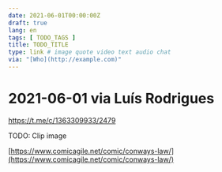 ```yaml
---
date: 2021-06-01T00:00:00Z
draft: true
lang: en
tags: [ TODO_TAGS ]
title: TODO_TITLE
type: link # image quote video text audio chat
via: "[Who](http://example.com)"
---
```



# 2021-06-01 via Luís Rodrigues
https://t.me/c/1363309933/2479

TODO: Clip image

[https://www.comicagile.net/comic/conways-law/](https://www.comicagile.net/comic/conways-law/)

